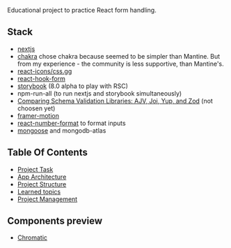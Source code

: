 Educational project to practice React form handling.

## Stack
- [nextjs](https://nextjs.org)
- [chakra](https://chakra-ui.com) chose chakra because seemed to be simpler than Mantine. But from my experience - the community is less supportive, than Mantine's.
- [react-icons/css.gg](https://react-icons.github.io/react-icons/)
- [react-hook-form](https://react-hook-form.com)
- [storybook](https://storybook.js.org) (8.0 alpha to play with RSC)
- npm-run-all (to run nextjs and storybook simultaneously)
- [Comparing Schema Validation Libraries: AJV, Joi, Yup, and Zod](https://www.bitovi.com/blog/comparing-schema-validation-libraries-ajv-joi-yup-and-zod) (not choosen yet)
- [framer-motion](https://www.framer.com/motion)
- [react-number-format](https://github.com/s-yadav/react-number-format) to format inputs
- [mongoose](https://mongoosejs.com) and mongodb-atlas
 
## Table Of Contents
- [Project Task](docs/project-task.md)
- [App Architecture](docs/app-architecture.md)
- [Project Structure](docs/project-structure.md)
- [Learned topics](docs/learned-topics.md)
- [Project Management](https://github.com/users/skorphil/projects/4)

## Components preview
- [Chromatic](https://www.chromatic.com/library?appId=65b2882ac1586a6b21cba0dd)

